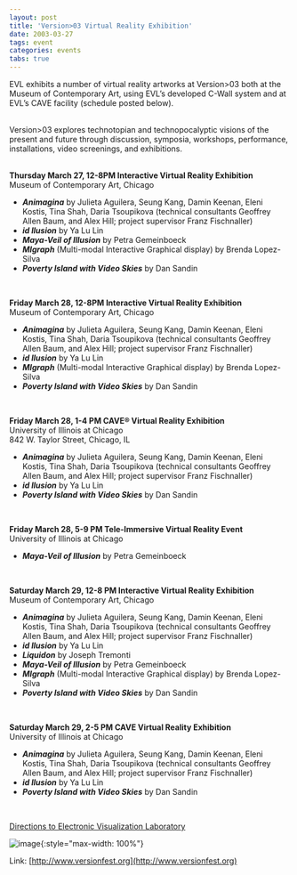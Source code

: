 ```yaml
---
layout: post
title: 'Version>03 Virtual Reality Exhibition'
date: 2003-03-27
tags: event
categories: events
tabs: true
---
```


EVL exhibits a number of virtual reality artworks at Version>03 both at the Museum of Contemporary Art, using EVL&rsquo;s developed C-Wall system and at EVL&rsquo;s CAVE facility (schedule posted below).<br><br>

Version>03 explores technotopian and technopocalyptic visions of the present and future through discussion, symposia, workshops, performance, installations, video screenings, and exhibitions.<br><br>

<strong>Thursday March 27, 12-8PM Interactive Virtual Reality Exhibition</strong><br>
Museum of Contemporary Art, Chicago<br>
<ul>
<li><em><strong>Animagina</strong></em> by Julieta Aguilera, Seung Kang, Damin Keenan, Eleni Kostis, Tina Shah, Daria Tsoupikova (technical consultants Geoffrey Allen Baum, and Alex Hill; project supervisor Franz Fischnaller)</li>
<li><em><strong>id llusion</strong></em> by Ya Lu Lin</li>
<li><em><strong>Maya-Veil of Illusion</strong></em> by Petra Gemeinboeck</li>
<li><em><strong>MIgraph</strong></em> (Multi-modal Interactive Graphical display) by Brenda Lopez-Silva</li>
<li><em><strong>Poverty Island with Video Skies</strong></em> by Dan Sandin</li>
</ul><br>

<strong>Friday March 28, 12-8PM Interactive Virtual Reality Exhibition</strong><br>
Museum of Contemporary Art, Chicago<br>
<ul>
<li><em><strong>Animagina</strong></em> by Julieta Aguilera, Seung Kang, Damin Keenan, Eleni Kostis, Tina Shah, Daria Tsoupikova (technical consultants Geoffrey Allen Baum, and Alex Hill; project supervisor Franz Fischnaller)</li>
<li><em><strong>id llusion</strong></em> by Ya Lu Lin</li>
<li><em><strong>MIgraph</strong></em> (Multi-modal Interactive Graphical display) by Brenda Lopez-Silva</li>
<li><em><strong>Poverty Island with Video Skies</strong></em> by Dan Sandin</li>
</ul><br>

<strong>Friday March 28, 1-4 PM CAVE&reg; Virtual Reality Exhibition</strong><br>
University of Illinois at Chicago<br>
842 W. Taylor Street, Chicago, IL<br>
<ul>
<li><em><strong>Animagina</strong></em> by Julieta Aguilera, Seung Kang, Damin Keenan, Eleni Kostis, Tina Shah, Daria Tsoupikova (technical consultants Geoffrey Allen Baum, and Alex Hill; project supervisor Franz Fischnaller)</li>
<li><em><strong>id llusion</strong></em> by Ya Lu Lin</li>
<li><em><strong>Poverty Island with Video Skies</strong></em> by Dan Sandin</li>
</ul><br>

<strong>Friday March 28, 5-9 PM Tele-Immersive Virtual Reality Event</strong><br>
University of Illinois at Chicago<br>
<ul>
<li><em><strong>Maya-Veil of Illusion</strong></em> by Petra Gemeinboeck</li>
</ul><br>

<strong>Saturday March 29, 12-8 PM Interactive Virtual Reality Exhibition</strong><br>
Museum of Contemporary Art, Chicago<br>
<ul>
<li><em><strong>Animagina</strong></em> by Julieta Aguilera, Seung Kang, Damin Keenan, Eleni Kostis, Tina Shah, Daria Tsoupikova (technical consultants Geoffrey Allen Baum, and Alex Hill; project supervisor Franz Fischnaller)</li>
<li><em><strong>id llusion</strong></em> by Ya Lu Lin</li>
<li><em><strong>Liquidon</strong></em> by Joseph Tremonti</li>
<li><em><strong>Maya-Veil of Illusion</strong></em> by Petra Gemeinboeck</li>
<li><em><strong>MIgraph</strong></em> (Multi-modal Interactive Graphical display) by Brenda Lopez-Silva</li>
<li><em><strong>Poverty Island with Video Skies</strong></em> by Dan Sandin</li>
</ul><br>

<strong>Saturday March 29, 2-5 PM CAVE Virtual Reality Exhibition</strong><br>
University of Illinois at Chicago<br>
<ul>
<li><em><strong>Animagina</strong></em> by Julieta Aguilera, Seung Kang, Damin Keenan, Eleni Kostis, Tina Shah, Daria Tsoupikova (technical consultants Geoffrey Allen Baum, and Alex Hill; project supervisor Franz Fischnaller)</li>
<li><em><strong>id llusion</strong></em> by Ya Lu Lin</li>
<li><em><strong>Poverty Island with Video Skies</strong></em> by Dan Sandin</li>
</ul><br>

<a href="http://www.evl.uic.edu/info/map.html">Directions to Electronic Visualization Laboratory</a>

![image](https://www.evl.uic.edu/output/originals/v03logo-2.jpg-srcw.jpg){:style="max-width: 100%"}


Link: [http://www.versionfest.org](http://www.versionfest.org)
